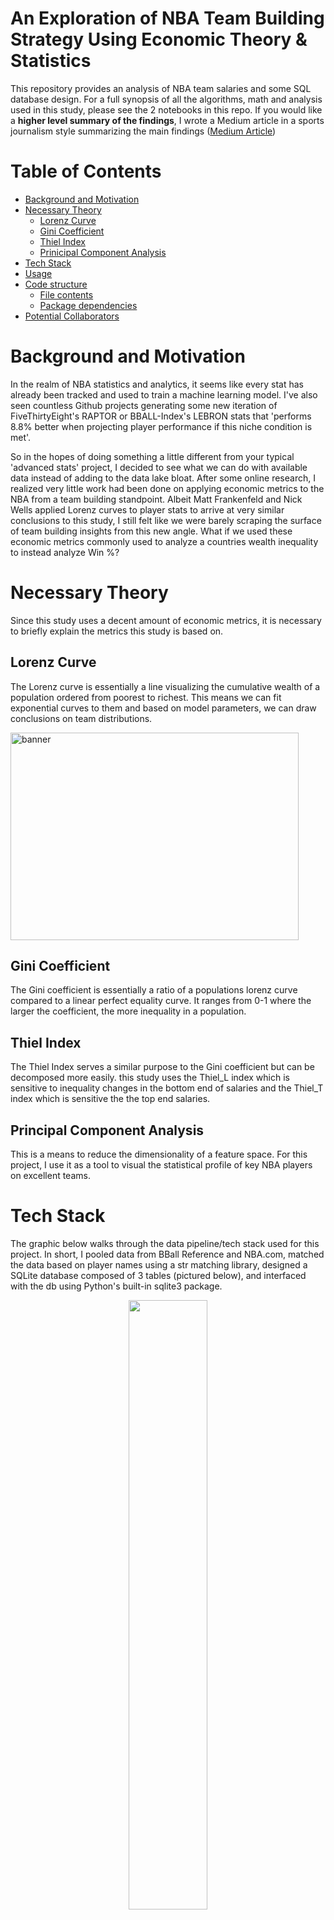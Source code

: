 An Exploration of NBA Team Building Strategy Using Economic Theory \& Statistics
================================================================================

This repository provides an analysis of NBA team salaries and some SQL database design. For a full synopsis of all the algorithms, math and analysis used in this study, please see the 2 notebooks in this repo. If you would like a <strong>higher level summary of the findings</strong>, I wrote a Medium article in a sports journalism style summarizing the main findings (<a href="https://medium.com/@zgariepy123/an-exploration-of-nba-team-building-strategy-using-economic-theory-statistics-1d3f1827ed9a">Medium Article</a>)


Table of Contents
=================

<!--ts-->
   * [Background and Motivation](#background-and-motivation)
   * [Necessary Theory](#necessary-theory)
      * [Lorenz Curve](#lorenz-curve)
      * [Gini Coefficient](#gini-coefficient)
      * [Thiel Index](#thiel-index)
      * [Prinicipal Component Analysis](#principal-component-analysis)
   * [Tech Stack](#tech-stack)
   * [Usage](#usage)
   * [Code structure](#code-structure)
      * [File contents](#file-contents)
      * [Package dependencies](#package-dependencies)
   * [Potential Collaborators](#potential-collaborators)
<!--te-->

Background and Motivation
=========================

In the realm of NBA statistics and analytics, it seems like every stat has already been tracked and used to train a machine learning model. I've also seen countless Github projects generating some new iteration of FiveThirtyEight's RAPTOR or BBALL-Index's LEBRON stats that 'performs 8.8% better when projecting player performance if this niche condition is met'.

So in the hopes of doing something a little different from your typical 'advanced stats' project, I decided to see what we can do with available data instead of adding to the data lake bloat. After some online research, I realized very little work had been done on applying economic metrics to the NBA from a team building standpoint. Albeit Matt Frankenfeld and Nick Wells applied Lorenz curves to player stats to arrive at very similar conclusions to this study, I still felt like we were barely scraping the surface of team building insights from this new angle. What if we used these economic metrics commonly used to analyze a countries wealth inequality to instead analyze Win %?

Necessary Theory
================
Since this study uses a decent amount of economic metrics, it is necessary to briefly explain the metrics this study is based on.

Lorenz Curve
------------
The Lorenz curve is essentially a line visualizing the cumulative wealth of a population ordered from poorest to richest. This means we can fit exponential curves to them and based on model parameters, we can draw conclusions on team distributions.

[<img src="images/lorenz_gif.gif" alt="banner" title="banner" width="461" height="332"/>](https://github.com/gariepyz)

Gini Coefficient
----------------
The Gini coefficient is essentially a ratio of a populations lorenz curve compared to a linear perfect equality curve. It ranges from 0-1 where the larger the coefficient, the more inequality in a population.

Thiel Index
-----------
The Thiel Index serves a similar purpose to the Gini coefficient but can be decomposed more easily. this study uses the Thiel_L index which is sensitive to inequality changes in the bottom end of salaries and the Thiel_T index which is sensitive the the top end salaries. 

Principal Component Analysis
----------------------------
This is a means to reduce the dimensionality of a feature space. For this project, I use it as a tool to visual the statistical profile of key NBA players on excellent teams. 

Tech Stack
==========

The graphic below walks through the data pipeline/tech stack used for this project. In short, I pooled data from BBall Reference and NBA.com, matched the data based on player names using a str matching library, designed a SQLite database composed of 3 tables (pictured below), and interfaced with the db using Python's built-in sqlite3 package.

<p align="center" width="75%">
    <img width="50%" src="images/tech_stack.png"> 
</p>

The SQL database is composed of 3 tables containing data on player salaries, stats and team stats. The db linking can be found below.

<p align="center" width="75%">
    <img width="50%" src="images/sql_keys.PNG"> 
</p>

Project Sections
================
0.5 - Database reliability  
--------------------------
The first section of the notebook highlights approximation and assumptions made to key match the various data sources. The average salary error per team was ~4.5% after eliminating common name mismatches. I have provided some examples below:

| Mismatch | BBall Ref | NBA.com |
|-----------------|-----------------|-----------------|
| Special Characters | Jokić | Jokic |
| Name Suffix | Jaren Jackson Jr. | Jaren Jackson |
| Suffix Annotation | Gary Trent Jr. | Gary Trent Jr |
| Abbreviations | JJ Barea | Jose Juan Barea Mora |

1 - Salary Progression
----------------------
This section studied the basic salary distribution over the years to provide a baseline for the datas mean and ranges we are dealing with.

2 - Economic theory applied to team salaries
--------------------------------------------
This section discusses the initial economic metric calculations used in the project. This includes some interesting trends I have yet to see quantified or even discussed online.

3 - Economic theory applied to contending teams
-----------------------------------------------
Interestingly enough, the Gini coefficient trends associated with championship teams correlate very strongly.

4 - Lorenz curve modeling
--------------------------
This section essentially provides mathematical proof that team salaries are trending towards exclusviely max/min contracts. The findings aren't that novel but I think the method I used to prove it is statistically significant and unique. 

5 - Principal component analysis of high Gini coefficient teams
---------------------------------------------------------------
To profile the optimal team compositions this study proposes, I wanted to look at historic teams that saw success with similar Gini coefficients. This was done by performing PCA on almost all the stats available from NBA.com and compare it to win percents. 

Code structure
==============
File Contents
-------------

This repo contains the following files:

Salary_Analysis.ipynb: The main notebook walking through all the data analysis findings and methodologies used.

SQL_DB_Generation.ipynb: The supplementary notebook showing the SQL DB generation approach and string matching techniques used to create tables.

NBA_stats.db: SQLite database containing 3 tables of all the data used in this project. 

Analytics_Helpers.py: ~1500 lines of commented code contained in a analytics_helper class. This helper file provides all the functionality needed to easily fetch data and perform the economic metric calculation contained in the notebook.

Database_Operations.py: ~500 lines of code contained in a DB_operations class to interface with the APIs, create SQL tables, and match string names. 

Stats Folder: if you dont want to interface with the APIs/websites, I provide csv files of the data for conveniance.

Images Folder: supplementary images scattered throughout this repo.

All code is thoroughly commented but if you have any questions, please feel free to reach out to me!

Package dependencies
--------------------
- NumPy
- Pandas
- Matplotlib
- Seaborn
- NBA_api
- Py_ball
- Sklearn

Potential Collaborators
=======================
If you find this work interesting and want to build upon it, reach out! I believe there are still many different directions this type of research can go in.
